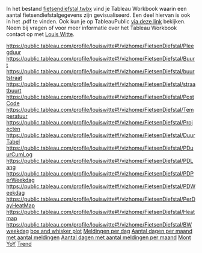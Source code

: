 In het bestand [fietsendiefstal.twbx](./fietsendiefstal.twbx) vind je Tableau Workbook waarin een aantal fietsendiefstalgegevens zijn gevisualiseerd. Een deel hiervan is ook in het .pdf te vinden.
Ook kun je op TableauPublic [via deze link](https://public.tableau.com/profile/louiswitte#!/vizhome/FietsenDiefstal/buurtstraat) bekijken.    
Neem bij vragen of voor meer informatie over het Tableau Workbook contact op met [Louis Witte](mailto:a.p.witte@provinciegroningen.nl).

https://public.tableau.com/profile/louiswitte#!/vizhome/FietsenDiefstal/Pleegduur
https://public.tableau.com/profile/louiswitte#!/vizhome/FietsenDiefstal/Buurt
https://public.tableau.com/profile/louiswitte#!/vizhome/FietsenDiefstal/buurtstraat
https://public.tableau.com/profile/louiswitte#!/vizhome/FietsenDiefstal/straatbuurt
https://public.tableau.com/profile/louiswitte#!/vizhome/FietsenDiefstal/PostCode
https://public.tableau.com/profile/louiswitte#!/vizhome/FietsenDiefstal/Temperatuur
https://public.tableau.com/profile/louiswitte#!/vizhome/FietsenDiefstal/Projecten
https://public.tableau.com/profile/louiswitte#!/vizhome/FietsenDiefstal/DuurTabel
https://public.tableau.com/profile/louiswitte#!/vizhome/FietsenDiefstal/PDuurCumLog
https://public.tableau.com/profile/louiswitte#!/vizhome/FietsenDiefstal/PDLang
https://public.tableau.com/profile/louiswitte#!/vizhome/FietsenDiefstal/PDPerWeekdag
https://public.tableau.com/profile/louiswitte#!/vizhome/FietsenDiefstal/PDWeekdag
https://public.tableau.com/profile/louiswitte#!/vizhome/FietsenDiefstal/PerDayHeatMap
https://public.tableau.com/profile/louiswitte#!/vizhome/FietsenDiefstal/Heatmap
https://public.tableau.com/profile/louiswitte#!/vizhome/FietsenDiefstal/BWweekdag
[box and whisker plot](https://public.tableau.com/profile/louiswitte#!/vizhome/FietsenDiefstal/BWjaar)
[Meldingen per dag](https://public.tableau.com/profile/louiswitte#!/vizhome/FietsenDiefstal/Meldingdag)
[Aantal dagen per maand met aantal meldingen](https://public.tableau.com/profile/louiswitte#!/vizhome/FietsenDiefstal/DagenMetMeldingen)
[Aantal dagen met aantal meldingen per maand](https://public.tableau.com/profile/louiswitte#!/vizhome/FietsenDiefstal/Meldingenpdpm)
[Mont YoY](https://public.tableau.com/profile/louiswitte#!/vizhome/FietsenDiefstal/MonthYoY)
[Trend](https://public.tableau.com/profile/louiswitte#!/vizhome/FietsenDiefstal/Trend)
